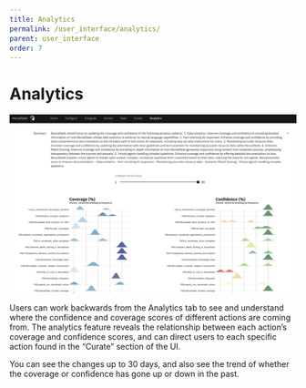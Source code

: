 ```yaml
---
title: Analytics
permalink: /user_interface/analytics/
parent: user_interface
order: 7
---
```


# Analytics

![analytics](images/analytics.png)

Users can work backwards from the Analytics tab to see and understand where the confidence and coverage scores of different actions are coming from. The analytics feature reveals the relationship between each action’s coverage and confidence scores, and can direct users to each specific action found in the “Curate” section of the UI.

You can see the changes up to 30 days, and also see the trend of whether the coverage or confidence has gone up or down in the past.
